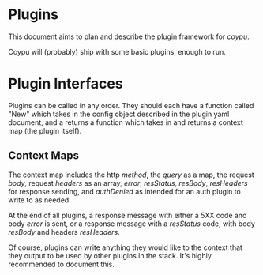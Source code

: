# Plugins

This document aims to plan and describe the plugin framework for _coypu_.

Coypu will (probably) ship with some basic plugins, enough to run.

# Plugin Interfaces

Plugins can be called in any order. They should each have a function called "New" which takes in the config object described in the plugin yaml document, and a returns a function which takes in and returns a context map (the plugin itself).

## Context Maps

The context map includes the http *method*, the *query* as a map, the request *body*, request *headers* as an array, *error*, *resStatus*, *resBody*, *resHeaders* for response sending, and *authDenied* as intended for an auth plugin to write to as needed.

At the end of all plugins, a response message with either a 5XX code and body *error* is sent, or a response message with a *resStatus* code, with body *resBody* and headers *resHeaders*.

Of course, plugins can write anything they would like to the context that they output to be used by other plugins in the stack. It's highly recommended to document this.
